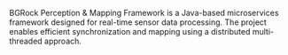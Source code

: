 BGRock Perception & Mapping Framework is a Java-based microservices framework designed for real-time sensor data processing. The project enables efficient synchronization and mapping using a distributed multi-threaded approach.

